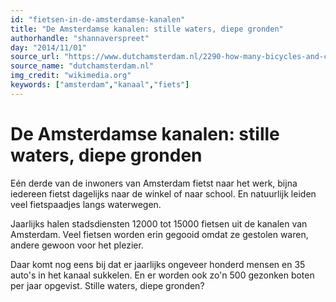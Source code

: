 ```yaml
---
id: "fietsen-in-de-amsterdamse-kanalen"
title: "De Amsterdamse kanalen: stille waters, diepe gronden"
authorhandle: "shannaverspreet"
day: "2014/11/01"
source_url: "https://www.dutchamsterdam.nl/2290-how-many-bicycles-and-cars-end-up-in-amsterdams-canals"
source_name: "dutchamsterdam.nl"
img_credit: "wikimedia.org"
keywords: ["amsterdam","kanaal","fiets"]
---
```

# De Amsterdamse kanalen: stille waters, diepe gronden
Eén derde van de inwoners van Amsterdam fietst naar het werk, bijna iedereen fietst dagelijks naar de winkel of naar school. En natuurlijk leiden veel fietspaadjes langs waterwegen.

Jaarlijks halen stadsdiensten 12000 tot 15000 fietsen uit de kanalen van Amsterdam. Veel fietsen worden erin gegooid omdat ze gestolen waren, andere gewoon voor het plezier.

Daar komt nog eens bij dat er jaarlijks ongeveer honderd mensen en 35 auto's in het kanaal sukkelen. En er worden ook zo'n 500 gezonken boten per jaar opgevist. Stille waters, diepe gronden?